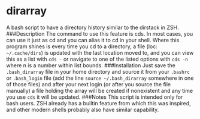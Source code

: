 # dirarray
A bash script to have a directory history similar to the dirstack in ZSH.
###Description
The command to use this feature is cds. In most cases, you can use it just as cd and you can alias it to cd in your shell. Where this program shines is every time you cd to a directory, a file (loc: ```~/.cache/dirs```) is updated with the last location moved to, and you can view this as a list with ```cds -``` or navigate to one of the listed options with ```cds -n``` where n is a number within list bounds.
###Installation
Just save the ```.bash_dirarray``` file in your home directory and source it from your ```.bashrc``` or ```.bash_login``` file (add the line ```source ~/.bash_dirarray``` somewhere in one of those files) and after your next login (or after you source the file manually) a file holding the array will be created if nonexistent and any time you use ```cds``` it will be updated.
###Notes
This script is intended only for bash users. ZSH already has a builtin feature from which this was inspired, and other modern shells probably also have similar capability.
